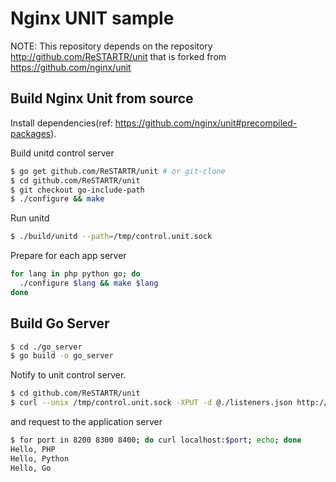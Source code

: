 Nginx UNIT sample
====

NOTE:
This repository depends on the repository http://github.com/ReSTARTR/unit that is forked from https://github.com/nginx/unit

Build Nginx Unit from source
----

Install dependencies(ref: https://github.com/nginx/unit#precompiled-packages).

Build unitd control server

```sh
$ go get github.com/ReSTARTR/unit # or git-clone
$ cd github.com/ReSTARTR/unit
$ git checkout go-include-path
$ ./configure && make
```

Run unitd

```sh
$ ./build/unitd --path=/tmp/control.unit.sock
```

Prepare for each app server

```sh
for lang in php python go; do
  ./configure $lang && make $lang
done
```


Build Go Server
----

```sh
$ cd ./go_server
$ go build -o go_server
```

Notify to unit control server.

```sh
$ cd github.com/ReSTARTR/unit
$ curl --unix /tmp/control.unit.sock -XPUT -d @./listeners.json http://localhost/
```

and request to the application server

```sh
$ for port in 8200 8300 8400; do curl localhost:$port; echo; done
Hello, PHP
Hello, Python
Hello, Go
```
